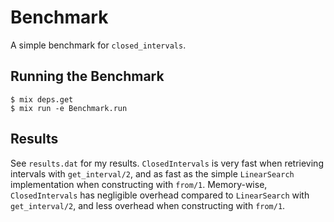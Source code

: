 # Benchmark

A simple benchmark for `closed_intervals`.

## Running the Benchmark

```
$ mix deps.get
$ mix run -e Benchmark.run
```

## Results

See `results.dat` for my results. `ClosedIntervals` is very fast when retrieving
intervals with `get_interval/2`, and as fast as the simple `LinearSearch`
implementation when constructing with `from/1`. Memory-wise, `ClosedIntervals` has
negligible overhead compared to `LinearSearch` with `get_interval/2`, and less
overhead when constructing with `from/1`.
